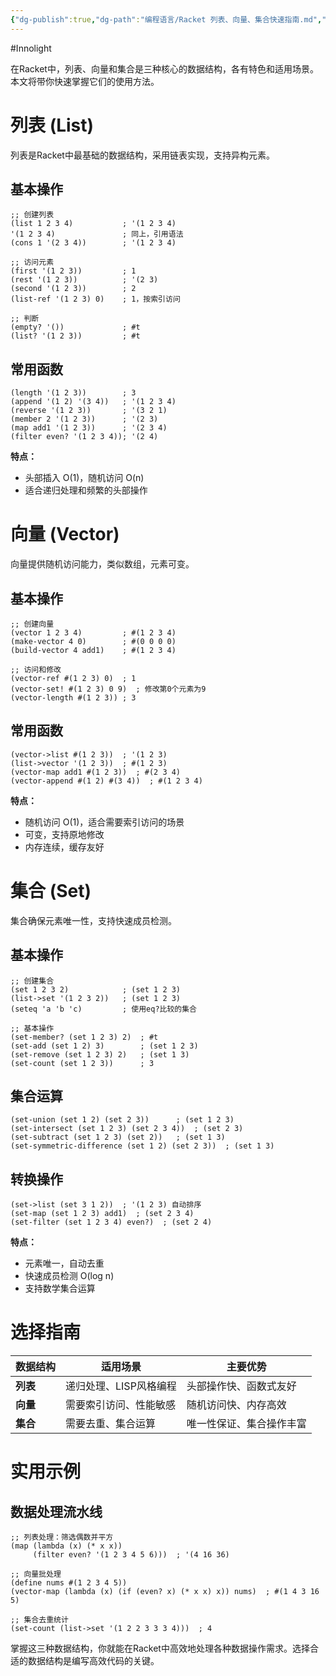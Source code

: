 ```yaml
---
{"dg-publish":true,"dg-path":"编程语言/Racket 列表、向量、集合快速指南.md","permalink":"/编程语言/Racket 列表、向量、集合快速指南/","created":"2025-08-26T11:04:11.874+08:00","updated":"2025-08-26T11:07:36.491+08:00"}
---
```


#Innolight

在Racket中，列表、向量和集合是三种核心的数据结构，各有特色和适用场景。本文将带你快速掌握它们的使用方法。

# 列表 (List)

列表是Racket中最基础的数据结构，采用链表实现，支持异构元素。

## 基本操作

```racket
;; 创建列表
(list 1 2 3 4)           ; '(1 2 3 4)
'(1 2 3 4)               ; 同上，引用语法
(cons 1 '(2 3 4))        ; '(1 2 3 4)

;; 访问元素
(first '(1 2 3))         ; 1
(rest '(1 2 3))          ; '(2 3)
(second '(1 2 3))        ; 2
(list-ref '(1 2 3) 0)    ; 1，按索引访问

;; 判断
(empty? '())             ; #t
(list? '(1 2 3))         ; #t
```

## 常用函数

```racket
(length '(1 2 3))        ; 3
(append '(1 2) '(3 4))   ; '(1 2 3 4)
(reverse '(1 2 3))       ; '(3 2 1)
(member 2 '(1 2 3))      ; '(2 3)
(map add1 '(1 2 3))      ; '(2 3 4)
(filter even? '(1 2 3 4)); '(2 4)
```

**特点：**

- 头部插入 O(1)，随机访问 O(n)
- 适合递归处理和频繁的头部操作

# 向量 (Vector)

向量提供随机访问能力，类似数组，元素可变。

## 基本操作

```racket
;; 创建向量
(vector 1 2 3 4)         ; #(1 2 3 4)
(make-vector 4 0)        ; #(0 0 0 0)
(build-vector 4 add1)    ; #(1 2 3 4)

;; 访问和修改
(vector-ref #(1 2 3) 0)  ; 1
(vector-set! #(1 2 3) 0 9)  ; 修改第0个元素为9
(vector-length #(1 2 3)) ; 3
```

## 常用函数

```racket
(vector->list #(1 2 3))  ; '(1 2 3)
(list->vector '(1 2 3))  ; #(1 2 3)
(vector-map add1 #(1 2 3))  ; #(2 3 4)
(vector-append #(1 2) #(3 4))  ; #(1 2 3 4)
```

**特点：**

- 随机访问 O(1)，适合需要索引访问的场景
- 可变，支持原地修改
- 内存连续，缓存友好

# 集合 (Set)

集合确保元素唯一性，支持快速成员检测。

## 基本操作

```racket
;; 创建集合
(set 1 2 3 2)            ; (set 1 2 3)
(list->set '(1 2 3 2))   ; (set 1 2 3)
(seteq 'a 'b 'c)         ; 使用eq?比较的集合

;; 基本操作
(set-member? (set 1 2 3) 2)  ; #t
(set-add (set 1 2) 3)        ; (set 1 2 3)
(set-remove (set 1 2 3) 2)   ; (set 1 3)
(set-count (set 1 2 3))      ; 3
```

## 集合运算

```racket
(set-union (set 1 2) (set 2 3))      ; (set 1 2 3)
(set-intersect (set 1 2 3) (set 2 3 4))  ; (set 2 3)
(set-subtract (set 1 2 3) (set 2))   ; (set 1 3)
(set-symmetric-difference (set 1 2) (set 2 3))  ; (set 1 3)
```

## 转换操作

```racket
(set->list (set 3 1 2))  ; '(1 2 3) 自动排序
(set-map (set 1 2 3) add1)  ; (set 2 3 4)
(set-filter (set 1 2 3 4) even?)  ; (set 2 4)
```

**特点：**

- 元素唯一，自动去重
- 快速成员检测 O(log n)
- 支持数学集合运算

# 选择指南

|数据结构|适用场景|主要优势|
|---|---|---|
|**列表**|递归处理、LISP风格编程|头部操作快、函数式友好|
|**向量**|需要索引访问、性能敏感|随机访问快、内存高效|
|**集合**|需要去重、集合运算|唯一性保证、集合操作丰富|

# 实用示例

## 数据处理流水线

```racket
;; 列表处理：筛选偶数并平方
(map (lambda (x) (* x x))
     (filter even? '(1 2 3 4 5 6)))  ; '(4 16 36)

;; 向量批处理
(define nums #(1 2 3 4 5))
(vector-map (lambda (x) (if (even? x) (* x x) x)) nums)  ; #(1 4 3 16 5)

;; 集合去重统计
(set-count (list->set '(1 2 2 3 3 3 4)))  ; 4
```

掌握这三种数据结构，你就能在Racket中高效地处理各种数据操作需求。选择合适的数据结构是编写高效代码的关键。